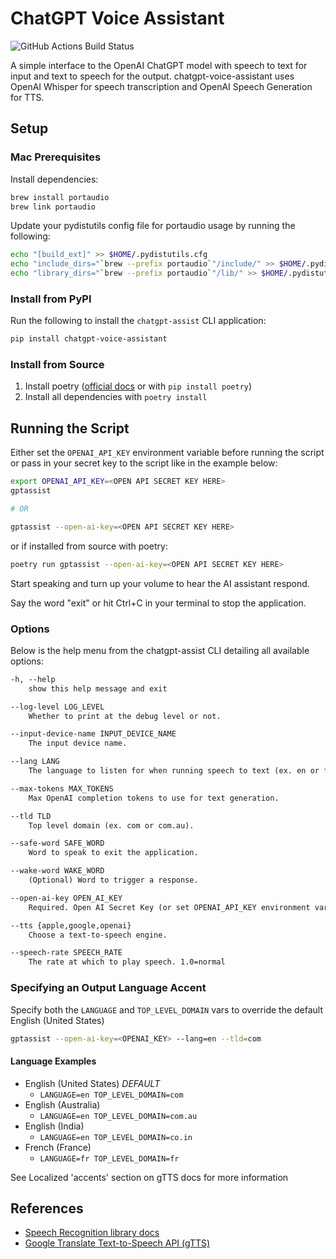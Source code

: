 # ChatGPT Voice Assistant

![GitHub Actions Build Status](https://github.com/jakecyr/openai-gpt3-chatbot/actions/workflows/test-application.yml/badge.svg)

A simple interface to the OpenAI ChatGPT model with speech to text for input and text to speech for the output.
chatgpt-voice-assistant uses OpenAI Whisper for speech transcription and OpenAI Speech Generation for TTS.

## Setup

### Mac Prerequisites

Install dependencies:

```bash
brew install portaudio
brew link portaudio
```

Update your pydistutils config file for portaudio usage by running the following:

```bash
echo "[build_ext]" >> $HOME/.pydistutils.cfg
echo "include_dirs="`brew --prefix portaudio`"/include/" >> $HOME/.pydistutils.cfg
echo "library_dirs="`brew --prefix portaudio`"/lib/" >> $HOME/.pydistutils.cfg
```

### Install from PyPI

Run the following to install the `chatgpt-assist` CLI application:

```bash
pip install chatgpt-voice-assistant
```

### Install from Source

1. Install poetry ([official docs](https://python-poetry.org/docs/#installation) or with `pip install poetry`)
2. Install all dependencies with `poetry install`

## Running the Script

Either set the `OPENAI_API_KEY` environment variable before running the script or pass in your secret key to the script like in the example below:

```bash
export OPENAI_API_KEY=<OPEN API SECRET KEY HERE>
gptassist

# OR

gptassist --open-ai-key=<OPEN API SECRET KEY HERE>
```

or if installed from source with poetry:

```bash
poetry run gptassist --open-ai-key=<OPEN API SECRET KEY HERE>
```

Start speaking and turn up your volume to hear the AI assistant respond.

Say the word "exit" or hit Ctrl+C in your terminal to stop the application.

### Options

Below is the help menu from the chatgpt-assist CLI detailing all available options:

```txt
-h, --help
    show this help message and exit

--log-level LOG_LEVEL
    Whether to print at the debug level or not.

--input-device-name INPUT_DEVICE_NAME
    The input device name.

--lang LANG
    The language to listen for when running speech to text (ex. en or fr).

--max-tokens MAX_TOKENS
    Max OpenAI completion tokens to use for text generation.

--tld TLD
    Top level domain (ex. com or com.au).

--safe-word SAFE_WORD
    Word to speak to exit the application.

--wake-word WAKE_WORD
    (Optional) Word to trigger a response.

--open-ai-key OPEN_AI_KEY
    Required. Open AI Secret Key (or set OPENAI_API_KEY environment variable)

--tts {apple,google,openai}
    Choose a text-to-speech engine.

--speech-rate SPEECH_RATE
    The rate at which to play speech. 1.0=normal
```

### Specifying an Output Language Accent

Specify both the `LANGUAGE` and `TOP_LEVEL_DOMAIN` vars to override the default English (United States)

```bash
gptassist --open-ai-key=<OPENAI_KEY> --lang=en --tld=com
```

#### Language Examples

- English (United States) _DEFAULT_
  - `LANGUAGE=en TOP_LEVEL_DOMAIN=com`
- English (Australia)
  - `LANGUAGE=en TOP_LEVEL_DOMAIN=com.au`
- English (India)
  - `LANGUAGE=en TOP_LEVEL_DOMAIN=co.in`
- French (France)
  - `LANGUAGE=fr TOP_LEVEL_DOMAIN=fr`

See Localized 'accents' section on gTTS docs for more information

## References

* [Speech Recognition library docs](https://pypi.org/project/SpeechRecognition/1.2.3)
* [Google Translate Text-to-Speech API (gTTS)](https://gtts.readthedocs.io/en/latest/module.html#)

